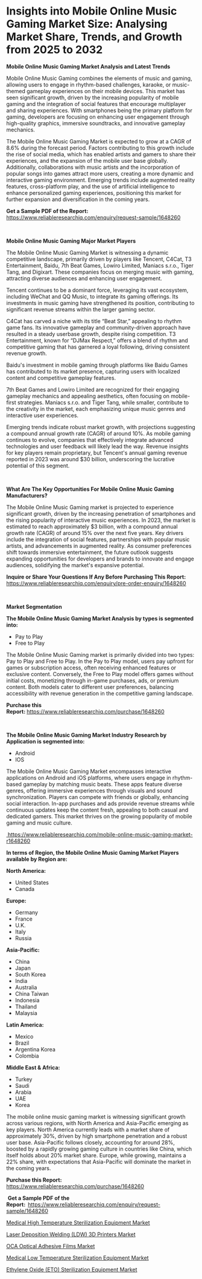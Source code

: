 <p><h1>Insights into Mobile Online Music Gaming Market Size: Analysing Market Share, Trends, and Growth from 2025 to 2032</h1></p><p><strong>Mobile Online Music Gaming Market Analysis and Latest Trends</strong></p>
<p><p>Mobile Online Music Gaming combines the elements of music and gaming, allowing users to engage in rhythm-based challenges, karaoke, or music-themed gameplay experiences on their mobile devices. This market has seen significant growth, driven by the increasing popularity of mobile gaming and the integration of social features that encourage multiplayer and sharing experiences. With smartphones being the primary platform for gaming, developers are focusing on enhancing user engagement through high-quality graphics, immersive soundtracks, and innovative gameplay mechanics.</p><p>The Mobile Online Music Gaming Market is expected to grow at a CAGR of 8.6% during the forecast period. Factors contributing to this growth include the rise of social media, which has enabled artists and gamers to share their experiences, and the expansion of the mobile user base globally. Additionally, collaborations with music artists and the incorporation of popular songs into games attract more users, creating a more dynamic and interactive gaming environment. Emerging trends include augmented reality features, cross-platform play, and the use of artificial intelligence to enhance personalized gaming experiences, positioning this market for further expansion and diversification in the coming years.</p></p>
<p><strong>Get a Sample PDF of the Report:&nbsp;</strong> <a href="https://www.reliableresearchiq.com/enquiry/request-sample/1648260?utm_campaign=1170&utm_medium=2&utm_source=Github&utm_content=ia&utm_term=25032025&utm_id=mobile-online-music-gaming">https://www.reliableresearchiq.com/enquiry/request-sample/1648260</a></p>
<p>&nbsp;</p>
<p><strong>Mobile Online Music Gaming Major Market Players</strong></p>
<p><p>The Mobile Online Music Gaming Market is witnessing a dynamic competitive landscape, primarily driven by players like Tencent, C4Cat, T3 Entertainment, Baidu, 7th Beat Games, Lowiro Limited, Maniacs s.r.o., Tiger Tang, and Digixart. These companies focus on merging music with gaming, attracting diverse audiences and enhancing user engagement.</p><p>Tencent continues to be a dominant force, leveraging its vast ecosystem, including WeChat and QQ Music, to integrate its gaming offerings. Its investments in music gaming have strengthened its position, contributing to significant revenue streams within the larger gaming sector. </p><p>C4Cat has carved a niche with its title “Beat Star,” appealing to rhythm game fans. Its innovative gameplay and community-driven approach have resulted in a steady userbase growth, despite rising competition. T3 Entertainment, known for “DJMax Respect,” offers a blend of rhythm and competitive gaming that has garnered a loyal following, driving consistent revenue growth.</p><p>Baidu's investment in mobile gaming through platforms like Baidu Games has contributed to its market presence, capturing users with localized content and competitive gameplay features. </p><p>7th Beat Games and Lowiro Limited are recognized for their engaging gameplay mechanics and appealing aesthetics, often focusing on mobile-first strategies. Maniacs s.r.o. and Tiger Tang, while smaller, contribute to the creativity in the market, each emphasizing unique music genres and interactive user experiences.</p><p>Emerging trends indicate robust market growth, with projections suggesting a compound annual growth rate (CAGR) of around 10%. As mobile gaming continues to evolve, companies that effectively integrate advanced technologies and user feedback will likely lead the way. Revenue insights for key players remain proprietary, but Tencent's annual gaming revenue reported in 2023 was around $30 billion, underscoring the lucrative potential of this segment.</p></p>
<p>&nbsp;</p>
<p><strong>What Are The Key Opportunities For Mobile Online Music Gaming Manufacturers?</strong></p>
<p><p>The Mobile Online Music Gaming market is projected to experience significant growth, driven by the increasing penetration of smartphones and the rising popularity of interactive music experiences. In 2023, the market is estimated to reach approximately $3 billion, with a compound annual growth rate (CAGR) of around 15% over the next five years. Key drivers include the integration of social features, partnerships with popular music artists, and advancements in augmented reality. As consumer preferences shift towards immersive entertainment, the future outlook suggests expanding opportunities for developers and brands to innovate and engage audiences, solidifying the market's expansive potential.</p></p>
<p><strong>Inquire or Share Your Questions If Any Before Purchasing This Report:</strong> <a href="https://www.reliableresearchiq.com/enquiry/pre-order-enquiry/1648260?utm_campaign=1170&utm_medium=2&utm_source=Github&utm_content=ia&utm_term=25032025&utm_id=mobile-online-music-gaming">https://www.reliableresearchiq.com/enquiry/pre-order-enquiry/1648260</a></p>
<p>&nbsp;</p>
<p><strong>Market Segmentation</strong></p>
<p><strong>The Mobile Online Music Gaming Market Analysis by types is segmented into:</strong></p>
<p><ul><li>Pay to Play</li><li>Free to Play</li></ul></p>
<p><p>The Mobile Online Music Gaming market is primarily divided into two types: Pay to Play and Free to Play. In the Pay to Play model, users pay upfront for games or subscription access, often receiving enhanced features or exclusive content. Conversely, the Free to Play model offers games without initial costs, monetizing through in-game purchases, ads, or premium content. Both models cater to different user preferences, balancing accessibility with revenue generation in the competitive gaming landscape.</p></p>
<p><strong>Purchase this Report:&nbsp;</strong><a href="https://www.reliableresearchiq.com/purchase/1648260?utm_campaign=1170&utm_medium=2&utm_source=Github&utm_content=ia&utm_term=25032025&utm_id=mobile-online-music-gaming">https://www.reliableresearchiq.com/purchase/1648260</a></p>
<p>&nbsp;</p>
<p><strong>The Mobile Online Music Gaming Market Industry Research by Application is segmented into:</strong></p>
<p><ul><li>Android</li><li>IOS</li></ul></p>
<p><p>The Mobile Online Music Gaming Market encompasses interactive applications on Android and iOS platforms, where users engage in rhythm-based gameplay by matching music beats. These apps feature diverse genres, offering immersive experiences through visuals and sound synchronization. Players can compete with friends or globally, enhancing social interaction. In-app purchases and ads provide revenue streams while continuous updates keep the content fresh, appealing to both casual and dedicated gamers. This market thrives on the growing popularity of mobile gaming and music culture.</p></p>
<p><a href="https://www.reliableresearchiq.com/mobile-online-music-gaming-market-r1648260?utm_campaign=1170&utm_medium=2&utm_source=Github&utm_content=ia&utm_term=25032025&utm_id=mobile-online-music-gaming">&nbsp;https://www.reliableresearchiq.com/mobile-online-music-gaming-market-r1648260</a></p>
<p><strong>In terms of Region, the Mobile Online Music Gaming Market Players available by Region are:</strong></p>
<p>
    <p> <strong> North America: </strong>
        <ul>
            <li>United States</li>
            <li>Canada</li>
        </ul>
        </p> 
    <p> <strong> Europe: </strong>
        <ul>
            <li>Germany</li>
            <li>France</li>
            <li>U.K.</li>
            <li>Italy</li>
            <li>Russia</li>
        </ul>
        </p> 
    <p> <strong> Asia-Pacific: </strong>
        <ul>
            <li>China</li>
            <li>Japan</li>
            <li>South Korea</li>
            <li>India</li>
            <li>Australia</li>
            <li>China Taiwan</li>
            <li>Indonesia</li>
            <li>Thailand</li>
            <li>Malaysia</li>
        </ul>
        </p> 
    <p> <strong> Latin America: </strong>
        <ul>
            <li>Mexico</li>
            <li>Brazil</li>
            <li>Argentina Korea</li>
            <li>Colombia</li>
        </ul>
        </p> 
    <p> <strong> Middle East & Africa: </strong>
        <ul>
            <li>Turkey</li>
            <li>Saudi</li>
            <li>Arabia</li>
            <li>UAE</li>
            <li>Korea</li>
        </ul>
    </p>
    </p>
<p><p>The mobile online music gaming market is witnessing significant growth across various regions, with North America and Asia-Pacific emerging as key players. North America currently leads with a market share of approximately 30%, driven by high smartphone penetration and a robust user base. Asia-Pacific follows closely, accounting for around 28%, boosted by a rapidly growing gaming culture in countries like China, which itself holds about 20% market share. Europe, while growing, maintains a 22% share, with expectations that Asia-Pacific will dominate the market in the coming years.</p></p>
<p><strong>Purchase this Report: </strong><a href="https://www.reliableresearchiq.com/purchase/1648260?utm_campaign=1170&utm_medium=2&utm_source=Github&utm_content=ia&utm_term=25032025&utm_id=mobile-online-music-gaming">https://www.reliableresearchiq.com/purchase/1648260</a></p>
<p>&nbsp;<strong>Get a Sample PDF of the Report:&nbsp;&nbsp;</strong><a href="https://www.reliableresearchiq.com/enquiry/request-sample/1648260?utm_campaign=1170&utm_medium=2&utm_source=Github&utm_content=ia&utm_term=25032025&utm_id=mobile-online-music-gaming">https://www.reliableresearchiq.com/enquiry/request-sample/1648260</a></p>
<p><strong></strong></p>
<p><p><a href="https://github.com/ienamoun/Market-Research-Report-List-1/blob/main/medical-high-temperature-sterilization-equipment-market.md?utm_campaign=1170&utm_medium=2&utm_source=Github&utm_content=ia&utm_term=25032025&utm_id=mobile-online-music-gaming">Medical High Temperature Sterilization Equipment Market</a></p><p><a href="https://github.com/laroybarrize/Market-Research-Report-List-1/blob/main/laser-deposition-welding-ldw-3d-printers-market.md?utm_campaign=1170&utm_medium=2&utm_source=Github&utm_content=ia&utm_term=25032025&utm_id=mobile-online-music-gaming">Laser Deposition Welding (LDW) 3D Printers Market</a></p><p><a href="https://github.com/lazregaartun/Market-Research-Report-List-1/blob/main/oca-optical-adhesive-films-market.md?utm_campaign=1170&utm_medium=2&utm_source=Github&utm_content=ia&utm_term=25032025&utm_id=mobile-online-music-gaming">OCA Optical Adhesive Films Market</a></p><p><a href="https://github.com/elhibacajka/Market-Research-Report-List-1/blob/main/medical-low-temperature-sterilization-equipment-market.md?utm_campaign=1170&utm_medium=2&utm_source=Github&utm_content=ia&utm_term=25032025&utm_id=mobile-online-music-gaming">Medical Low Temperature Sterilization Equipment Market</a></p><p><a href="https://github.com/jolashta/Market-Research-Report-List-1/blob/main/ethylene-oxide-eto-sterilization-equipment-market.md?utm_campaign=1170&utm_medium=2&utm_source=Github&utm_content=ia&utm_term=25032025&utm_id=mobile-online-music-gaming">Ethylene Oxide (ETO) Sterilization Equipment Market</a></p></p>